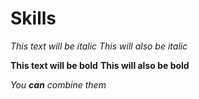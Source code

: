 # Skills
*This text will be italic*
_This will also be italic_

**This text will be bold**
__This will also be bold__

_You **can** combine them_

